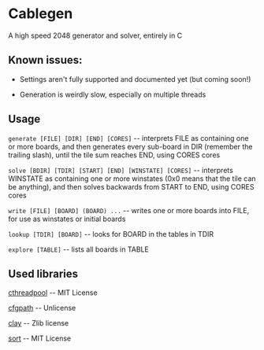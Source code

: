 # Cablegen
A high speed 2048 generator and solver, entirely in C
## Known issues:
- Settings aren't fully supported and documented yet (but coming soon!)

- Generation is weirdly slow, especially on multiple threads
## Usage
`generate [FILE] [DIR] [END] [CORES]` -- interprets FILE as containing one or more boards, and then generates every sub-board in DIR (remember the trailing slash), until the tile sum reaches END, using CORES cores

`solve [BDIR] [TDIR] [START] [END] [WINSTATE] [CORES]` -- interprets WINSTATE as containing one or more winstates (0x0 means that the tile can be anything), and then solves backwards from START to END, using CORES cores

`write [FILE] [BOARD] (BOARD) ...` -- writes one or more boards into FILE, for use as winstates or initial boards

`lookup [TDIR] [BOARD]` -- looks for BOARD in  the tables in TDIR

`explore [TABLE]` -- lists all boards in TABLE

## Used libraries

[cthreadpool](https://github.com/neo2043/cthreadpool) -- MIT License

[cfgpath](https://github.com/Malvineous/cfgpath) -- Unlicense

[clay](https://github.com/nicbarker/clay) -- Zlib license

[sort](https://github.com/swenson/sort) -- MIT License
